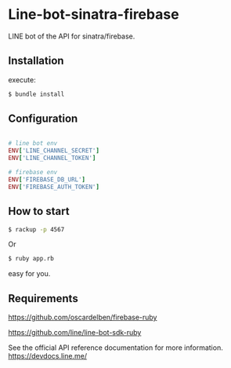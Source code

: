 # Line-bot-sinatra-firebase 

LINE bot of the API for sinatra/firebase.


## Installation ##

execute:

```sh
$ bundle install
```

## Configuration ##

```ruby

# line bot env
ENV['LINE_CHANNEL_SECRET']
ENV['LINE_CHANNEL_TOKEN']

# firebase env
ENV['FIREBASE_DB_URL']
ENV['FIREBASE_AUTH_TOKEN']

```

## How to start ##

```sh
$ rackup -p 4567
```

Or 

```sh
$ ruby app.rb
```

easy for you.

## Requirements

https://github.com/oscardelben/firebase-ruby

https://github.com/line/line-bot-sdk-ruby

See the official API reference documentation for more information.
https://devdocs.line.me/


